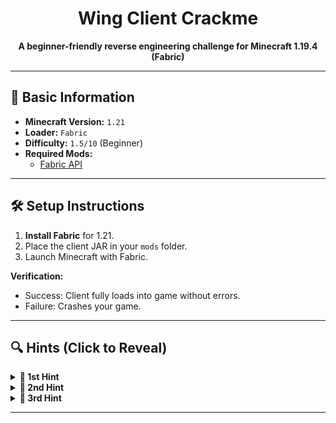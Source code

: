 <h1 align="center">Wing Client Crackme</h1>

<p align="center">
  <strong>A beginner-friendly reverse engineering challenge for Minecraft 1.19.4 (Fabric)</strong>
</p>

---

## 📌 Basic Information  
- **Minecraft Version:** `1.21`  
- **Loader:** `Fabric`  
- **Difficulty:** `1.5/10` (Beginner)  
- **Required Mods:**  
  - [Fabric API](https://modrinth.com/mod/fabric-api/versions?g=1.21)  

---

## 🛠️ Setup Instructions  
1. **Install Fabric** for 1.21.  
2. Place the client JAR in your `mods` folder.  
3. Launch Minecraft with Fabric.

**Verification:**  
- Success: Client fully loads into game without errors.  
- Failure: Crashes your game.  

---

## 🔍 Hints (Click to Reveal)  
<details>  
<summary><strong>🚩 1st Hint</strong></summary>  

1. **Authentication Bypass:**  
   - The client uses offline-mode auth (no server checks).  
</details>  

<details>  
<summary><strong>🚩 2nd Hint</strong></summary>  

2. **HWID Whitelist:**  
   - Valid HWIDs are stored in:  
     ```plaintext
     assets/mousetweaks/security.txt  
     ```  
</details>  

<details>  
<summary><strong>🚩 3rd Hint</strong></summary>  

3. **HWID Generation:**  
   - The client fetches HWID using a **PowerShell script** (check runtime commands).  
</details>  


---
